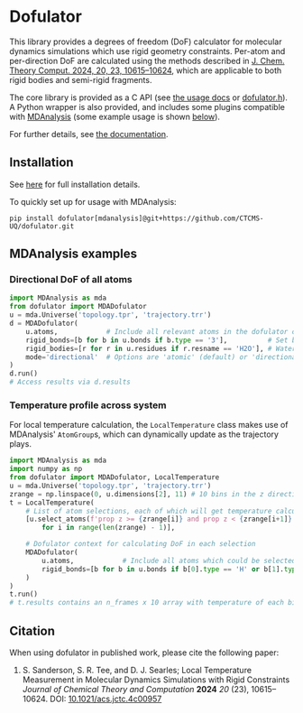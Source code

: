 # Dofulator

This library provides a degrees of freedom (DoF) calculator for molecular dynamics
simulations which use rigid geometry constraints.
Per-atom and per-direction DoF are calculated using the methods described
in [J. Chem. Theory Comput. 2024, 20, 23, 10615–10624](https://doi.org/10.1021/acs.jctc.4c00957),
which are applicable to both rigid bodies and semi-rigid fragments.

The core library is provided as a C API (see [the usage docs](doc/usage.md#C) or [dofulator.h](src/dofulator.h)).
A Python wrapper is also provided, and includes some plugins compatible with
[MDAnalysis](https://github.com/MDAnalysis/mdanalysis) (some example usage is shown [below](#mdanalysis-examples)).

For further details, see [the documentation](doc/README.md).


## Installation

See [here](doc/installation.md) for full installation details.

To quickly set up for usage with MDAnalysis:
```
pip install dofulator[mdanalysis]@git+https://github.com/CTCMS-UQ/dofulator.git
```


## MDAnalysis examples

### Directional DoF of all atoms

```python
import MDAnalysis as mda
from dofulator import MDADofulator
u = mda.Universe('topology.tpr', 'trajectory.trr')
d = MDADofulator(
    u.atoms,            # Include all relevant atoms in the dofulator context
    rigid_bonds=[b for b in u.bonds if b.type == '3'],          # Set bond type 3 as rigid
    rigid_bodies=[r for r in u.residues if r.resname == 'H2O'], # Water treated as rigid bodies
    mode='directional'  # Options are 'atomic' (default) or 'directional'
)
d.run()
# Access results via d.results
```

### Temperature profile across system

For local temperature calculation, the `LocalTemperature` class makes
use of MDAnalysis' `AtomGroup`s, which can dynamically update as the trajectory plays.
```python
import MDAnalysis as mda
import numpy as np
from dofulator import MDADofulator, LocalTemperature
u = mda.Universe('topology.tpr', 'trajectory.trr')
zrange = np.linspace(0, u.dimensions[2], 11) # 10 bins in the z direction
t = LocalTemperature(
    # List of atom selections, each of which will get temperature calculated on each frame
    [u.select_atoms(f'prop z >= {zrange[i]} and prop z < {zrange[i+1]}', updating=True)
        for i in range(len(zrange) - 1)],

    # Dofulator context for calculating DoF in each selection
    MDADofulator(
        u.atoms,            # Include all atoms which could be selected
        rigid_bonds=[b for b in u.bonds if b[0].type == 'H' or b[1].type == 'H'], # Rigid bonds to hydrogens
    )
)
t.run()
# t.results contains an n_frames x 10 array with temperature of each bin on each frame
```

## Citation

When using dofulator in published work, please cite the following paper:
1. S. Sanderson, S. R. Tee, and D. J. Searles; Local Temperature Measurement in Molecular Dynamics Simulations with Rigid Constraints *Journal of Chemical Theory and Computation* **2024** *20* (23), 10615–10624. DOI: [10.1021/acs.jctc.4c00957](https://doi.org/10.1021/acs.jctc.4c00957)
